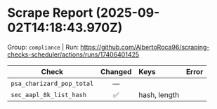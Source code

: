 # Scrape Report (2025-09-02T14:18:43.970Z)

Group: `compliance`  |  Run: https://github.com/AlbertoRoca96/scraping-checks-scheduler/actions/runs/17406401425

| Check | Changed | Keys | Error |
|---|:---:|:--|:--|
| `psa_charizard_pop_total` | — |  |  |
| `sec_aapl_8k_list_hash` | ✅ | hash, length |  |
